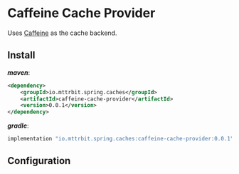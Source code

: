 # Caffeine Cache Provider

Uses [Caffeine](https://github.com/ben-manes/caffeine) as the cache backend.

## Install
***maven***:
```xml
<dependency>
    <groupId>io.mttrbit.spring.caches</groupId>
    <artifactId>caffeine-cache-provider</artifactId>
    <version>0.0.1</version>
</dependency>
```

***gradle***:
```kotlin
implementation "io.mttrbit.spring.caches:caffeine-cache-provider:0.0.1"
```

## Configuration
